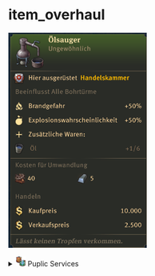 # item_overhaul

![.](./doc/Screenshot_109.png)
<details>
<summary><img src="./doc/job_adertisements/puplic/icon_institutions_blank.png" width="20" /> Puplic Services</summary>
![.](./doc/Screenshot_109.png)
<img src="./doc/Screenshot_109.png" />
</details>
